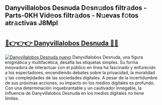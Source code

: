 ## Danyvillalobos Desnuda D𝚎sn𝚞dos filtr𝚊dos - Parts-0KH Vid𝚎os filtr𝚊dos - N𝚞evas f𝚘tos atr𝚊ctivas J8Mpl

# <h2><a href="http://mbd0ylh.tromn.icu/?c=Danyvillalobos+Desnuda">🔗👉👉👉 Danyvillalobos Desnuda 🔗🔗</a></h2>

[![Danyvillalobos Desnuda nuevo](https://i.imgur.com/pEAQMta.gif)](http://mbd0ylh.tromn.icu/?c=Danyvillalobos+Desnuda)
Danyvillalobos Desnuda, una figura enigmática y multifacética, desafía las etiquetas simples. Su forma innovadora de interactuar con el público en línea ha fascinado y enfurecido a los espectadores, encendiendo debates sobre la privacidad, la moralidad y las complejidades de las sociedades digitales. A pesar de la incertidumbre de sus próximas acciones, su impacto en los medios digitales es profundo. Con una determinación inquebrantable y un cautivador innegable, la influencia de Danyvillalobos Desnuda en los medios digitales no tiene límites.
